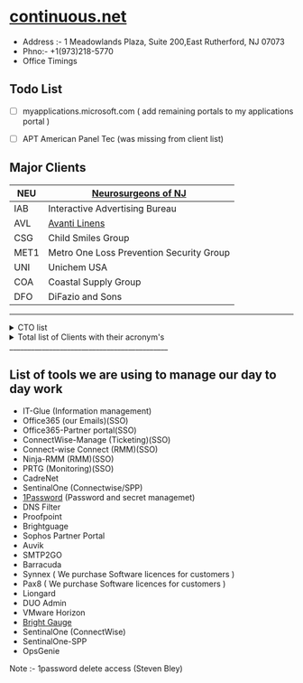 # [continuous.net](https://www.continuous.net/)

- Address :- 1 Meadowlands Plaza, Suite 200,East Rutherford, NJ 07073  
- Phno:- +1(973)218-5770
- Office Timings

## Todo List
- [ ] myapplications.microsoft.com ( add remaining portals to my applications portal )  
- [ ] APT American Panel Tec (was missing from client list)


## Major Clients

| NEU       | [Neurosurgeons of NJ](./ClientsAIO/neu.md)               |
|-----------|----------------------------------------------------------|
| IAB       | Interactive Advertising Bureau                           |
| AVL       | [Avanti Linens](./ClientsAIO/AVL.md)                     |
| CSG       | Child Smiles Group                                       |
| MET1      | Metro One Loss Prevention Security Group                 |
| UNI       | Unichem USA                                              |
| COA       | Coastal Supply Group                                     |
| DFO       | DiFazio and Sons                                         |
------------------------------------------------------------------------


<details>
  <summary>CTO list</summary>
  <table>
    <tr>
        <td>Account ID</td>
        <td>Company</td>
        <td>CAM</td>
        <td>Secondary CAM</td>
        <td>QBR</td>
        <td>VCIO</td>
    </tr>
    <tr>
        <td>AVL</td>
        <td>Avanti Linens</td>
        <td>Alec McMeen</td>
        <td>Edwin Javier</td>
        <td>Quarterly</td>
        <td>Scott Peritzman</td>
    </tr>
    <tr>
        <td>LLC</td>
        <td>Lubriplate Lubricants</td>
        <td>Alec McMeen</td>
        <td>Ryan Bennett</td>
        <td>Bi-Annually</td>
        <td>Scott Peritzman</td>
    </tr>
    <tr>
        <td>NEU</td>
        <td>Neurosurgeons Of NJ</td>
        <td>Alec McMeen</td>
        <td>Robert Sawyer</td>
        <td>Quarterly</td>
        <td>Scott Peritzman</td>
    </tr>
    <tr>
        <td>PRES</td>
        <td>Prestige Capital Management</td>
        <td>Alec McMeen</td>
        <td>Edwin Javier</td>
        <td>Bi-Annually</td>
        <td>Scott Peritzman</td>
    </tr>
    <tr>
        <td>UNI</td>
        <td>Unichem USA</td>
        <td>Alec McMeen</td>
        <td>Edwin Javier</td>
        <td>Quarterly</td>
        <td>Scott Peritzman</td>
    </tr>
    <tr>
        <td>WHI</td>
        <td>White Toque</td>
        <td>Alec McMeen</td>
        <td>Ryan Bennett</td>
        <td>Quarterly</td>
        <td>Scott Peritzman</td>
    </tr>
    <tr>
        <td>ADS</td>
        <td>Advanced Data Systems</td>
        <td>Edwin Javier</td>
        <td>Steven Palma</td>
        <td>Bi-Annually</td>
        <td>Jason Silverglate</td>
    </tr>
    <tr>
        <td>AGM</td>
        <td>Agam Capital Management</td>
        <td>Edwin Javier</td>
        <td>Alec McMeen</td>
        <td>Bi-Annually</td>
        <td>Scott Peritzman</td>
    </tr>
    <tr>
        <td>AMT</td>
        <td>Association Master Trust</td>
        <td>Edwin Javier</td>
        <td>Robert Sawyer</td>
        <td>Quarterly</td>
        <td>Scott Peritzman</td>
    </tr>
    <tr>
        <td>ATL</td>
        <td>At Last Sportswear</td>
        <td>Edwin Javier</td>
        <td>Ryan Bennett</td>
        <td>Quarterly</td>
        <td>Scott Peritzman</td>
    </tr>
    <tr>
        <td>CMS</td>
        <td>Commsult</td>
        <td>Edwin Javier</td>
        <td>Ryan Bennett</td>
        <td>Bi-Annually</td>
        <td>Ross Brouse</td>
    </tr>
    <tr>
        <td>DTR</td>
        <td>Downtown Records</td>
        <td>Edwin Javier</td>
        <td>Ryan Bennett</td>
        <td>Bi-Annually</td>
        <td>Jason Silverglate</td>
    </tr>
    <tr>
        <td>GDS</td>
        <td>Gentle Dentistry</td>
        <td>Edwin Javier</td>
        <td>Robert Sawyer</td>
        <td>Bi-Annually</td>
        <td>Jason Silverglate</td>
    </tr>
    <tr>
        <td>NEW</td>
        <td>New York Mutual Trading Company</td>
        <td>Edwin Javier</td>
        <td>Ryan Bennett</td>
        <td></td>
        <td>Scott Peritzman</td>
    </tr>
    <tr>
        <td>PIE</td>
        <td>Pier Capital</td>
        <td>Edwin Javier</td>
        <td>Alec McMeen</td>
        <td>Bi-Annually</td>
        <td>Scott Peritzman</td>
    </tr>
    <tr>
        <td>PDG</td>
        <td>Princeton Dental Group</td>
        <td>Edwin Javier</td>
        <td>Robert Sawyer</td>
        <td>Bi-Annually</td>
        <td>Jason Silverglate</td>
    </tr>
    <tr>
        <td>SCM</td>
        <td>Source Communications</td>
        <td>Edwin Javier</td>
        <td>Ryan Bennett</td>
        <td>Bi-Annually</td>
        <td>Jason Silverglate</td>
    </tr>
    <tr>
        <td>CSG</td>
        <td>Childsmiles</td>
        <td>Robert Sawyer</td>
        <td>Alec McMeen</td>
        <td>Quarterly</td>
        <td>Scott Peritzman</td>
    </tr>
    <tr>
        <td>APT</td>
        <td>American Panel Tec</td>
        <td>Ryan Bennett</td>
        <td>Steven Palma</td>
        <td>Bi-Annually</td>
        <td>Richie Trivedi</td>
    </tr>
    <tr>
        <td>APD</td>
        <td>American Parkinsons Disease Association</td>
        <td>Ryan Bennett</td>
        <td>Steven Palma</td>
        <td>Quarterly</td>
        <td>Scott Peritzman</td>
    </tr>
    <tr>
        <td>ABP</td>
        <td>Architectural Bldg / ATC / Genetech / Universal Wall</td>
        <td>Ryan Bennett</td>
        <td>Steven Palma</td>
        <td>Bi-Annually</td>
        <td>Richie Trivedi</td>
    </tr>
    <tr>
        <td>COA</td>
        <td>Coastal Supply Group</td>
        <td>Ryan Bennett</td>
        <td>Steven Palma</td>
        <td>Quarterly</td>
        <td>Richie Trivedi</td>
    </tr>
    <tr>
        <td>CON</td>
        <td>Control Electric</td>
        <td>Ryan Bennett</td>
        <td>Steven Palma</td>
        <td>Quarterly</td>
        <td>Richie Trivedi</td>
    </tr>
    <tr>
        <td>DFO</td>
        <td>DiFazio / Faztec / Essco</td>
        <td>Ryan Bennett</td>
        <td>Edwin Javier</td>
        <td>Quarterly</td>
        <td>Richie Trivedi</td>
    </tr>
    <tr>
        <td>ITM</td>
        <td>"Itmas, Inc"</td>
        <td>Ryan Bennett</td>
        <td>Steven Palma</td>
        <td>Bi-Annually</td>
        <td>Richie Trivedi</td>
    </tr>
    <tr>
        <td>MET1</td>
        <td>Metro One / Carrabba / Krazy House</td>
        <td>Ryan Bennett</td>
        <td>Steven Palma</td>
        <td>Quarterly</td>
        <td>Richie Trivedi</td>
    </tr>
    <tr>
        <td>HAUS</td>
        <td>Neuhaus Chocolates</td>
        <td>Ryan Bennett</td>
        <td>Edwin Javier</td>
        <td>Bi-Annually</td>
        <td>Ross Brouse</td>
    </tr>
    <tr>
        <td>DEC</td>
        <td>Decotech Inc</td>
        <td>Steven Palma</td>
        <td>Edwin Javier</td>
        <td>Quarterly</td>
        <td>Jason Silverglate</td>
    </tr>
    <tr>
        <td>IAB</td>
        <td>Interactive Advertising Bureau</td>
        <td>Steven Palma</td>
        <td>Robert Sawyer</td>
        <td>Quarterly</td>
        <td>Scott Peritzman</td>
    </tr>
    <tr>
        <td>MOB</td>
        <td>Mobile Health</td>
        <td>Steven Palma</td>
        <td>Tarun Thakur</td>
        <td>Bi-Annually</td>
        <td>Jason Silverglate</td>
    </tr>
    <tr>
        <td>HVI</td>
        <td>Healthview</td>
        <td>Tarun Thakur</td>
        <td>Steven Palma</td>
        <td>Bi-Annually</td>
        <td>Richie Trivedi</td>
    </tr>
    <tr>
        <td>MDM</td>
        <td>MD Manage</td>
        <td>Tarun Thakur</td>
        <td>Ryan Bennett</td>
        <td>Quarterly</td>
        <td>Richie Trivedi</td>
    </tr>
</table>
</details>

<details>
  <summary>Total list of Clients with their acronym's</summary>
  <table><tr><td>Company ID</td><td>Company Name</td></tr><tr><td>ABCO</td><td>ABCO Refrigeration</td></tr><tr><td>ABP</td><td>Architectural Building Products</td></tr><tr><td>ADCO</td><td>ADCO Electric</td></tr><tr><td>ADI</td><td>AdDaptive Intelligence</td></tr><tr><td>ADS</td><td>Advanced Data Systems Corporation</td></tr><tr><td>AFS</td><td>American Financial Security Life Insurance Company</td></tr><tr><td>AGM</td><td>Agam Capital Management</td></tr><tr><td>AID</td><td>American International Designs</td></tr><tr><td>ALL</td><td>Alliance Auto Parts</td></tr><tr><td>ALT</td><td>Altitude Fuel, Inc</td></tr><tr><td>AMDS</td><td>Rezolut (AMDS)</td></tr><tr><td>AMT</td><td>Association Master Trust</td></tr><tr><td>APD</td><td>American Parkinsons Disease Association</td></tr><tr><td>APDM</td><td>American Parkinsons Disease - MO</td></tr><tr><td>APDO</td><td>American Parkinsons (OHIO CHAPTER)</td></tr><tr><td>APPE</td><td>Appelli Interiors LLC</td></tr><tr><td>APT</td><td>American Panel Tec</td></tr><tr><td>ARAM</td><td>Michael Aram, Inc.</td></tr><tr><td>ARC</td><td>Archinet.com LLC</td></tr><tr><td>ARRI</td><td>Arrieros Quality Foods</td></tr><tr><td>ARRI2</td><td>Arrieros Quality Foods 2</td></tr><tr><td>ASH</td><td>Asphalt Green</td></tr><tr><td>ATC</td><td>ATC Caulking</td></tr><tr><td>ATL</td><td>At Last Sportswear</td></tr><tr><td>ATM</td><td>AdTrustMedia</td></tr><tr><td>AVL</td><td>Avanti Linens</td></tr><tr><td>BEE</td><td>Beechwood Organization</td></tr><tr><td>BEY</td><td>Beyar's Market</td></tr><tr><td>BIA</td><td>Biagini Grassi Advisory Group LLC</td></tr><tr><td>BME</td><td>Audience Partners</td></tr><tr><td>BRA</td><td>Brands NYC</td></tr><tr><td>CAM</td><td>ColocationAmerica</td></tr><tr><td>CAMP</td><td>Campa Construction Corp</td></tr><tr><td>CARG</td><td>Cargo Compass</td></tr><tr><td>CARI</td><td>Cariuty Consultants</td></tr><tr><td>CARR</td><td>Carrabba Inc (Metro One LPSG)</td></tr><tr><td>CCA</td><td>Sectigo Limited</td></tr><tr><td>CCC</td><td>Clermont Communications Corp.</td></tr><tr><td>CDNW</td><td>Columbia Doctors Neurosurgery Westchester (Bronxvi</td></tr><tr><td>CEC</td><td>Ceco Electric</td></tr><tr><td>CEG</td><td>Cloud Equity Group</td></tr><tr><td>CHA</td><td>Chaco Group LLC</td></tr><tr><td>CHAR</td><td>Charter Linkz</td></tr><tr><td>CHG</td><td>CH Global Holdings LLC</td></tr><tr><td>CHOI</td><td>Dr. John JK Choi, DMD, PC</td></tr><tr><td>CLA</td><td>Classic Protection</td></tr><tr><td>CLI</td><td>Clinical Laboratory Reference</td></tr><tr><td>CLJ</td><td>CLJ Building</td></tr><tr><td>CLW</td><td>Cleanwater of New York</td></tr><tr><td>CMS</td><td>Commsult</td></tr><tr><td>COA</td><td>Coastal Supply Group</td></tr><tr><td>COG</td><td>Cognitive Therapy of SI</td></tr><tr><td>COM</td><td>Comodo Security Solutions</td></tr><tr><td>CON</td><td>Control Electric</td></tr><tr><td>COR</td><td>Corman USA Inc</td></tr><tr><td>CRES</td><td>Crescent Industries</td></tr><tr><td>CRI</td><td>Critical Business Analysis, Inc.</td></tr><tr><td>CRON</td><td>Cron Agency Inc.</td></tr><tr><td>CSG</td><td>ChildSmiles Group, LLC</td></tr><tr><td>CSL</td><td>CSL Global Limited</td></tr><tr><td>CTC</td><td>CTC Transp Ins Services LLC</td></tr><tr><td>DAVE</td><td>Sangeeta Dave MD, PC</td></tr><tr><td>DEC</td><td>Decor, Inc.</td></tr><tr><td>DFO</td><td>DiFazio Industries</td></tr><tr><td>DKS</td><td>DK Singh</td></tr><tr><td>DPG</td><td>Douglass Park Group</td></tr><tr><td>DTR</td><td>Downtown Records, LLC</td></tr><tr><td>DYN</td><td>Then & Now Window Company</td></tr><tr><td>ECL</td><td>Excell Clinical Lab (MdManage)</td></tr><tr><td>EFP</td><td>Earth Friendly Products</td></tr><tr><td>EJE</td><td>E-J Electric Installation Co</td></tr><tr><td>ELF</td><td>Ettinger Law Firm</td></tr><tr><td>ESS</td><td>ESSCO Truck & Equipment Inc.</td></tr><tr><td>EVO</td><td>Evolutika, LLC (Igor)</td></tr><tr><td>EXCUPS</td><td>ExcessUPS</td></tr><tr><td>EXE</td><td>Executive Suites</td></tr><tr><td>EXT</td><td>Extec Solutions</td></tr><tr><td>EZP</td><td>EZ Ping Networks</td></tr><tr><td>FASS</td><td>Fass Usa, Inc</td></tr><tr><td>FAZ</td><td>Faztec Industries</td></tr><tr><td>FLUM</td><td>Stuart J. Flum CPA & Associates</td></tr><tr><td>FOX</td><td>Fox Broadcasting</td></tr><tr><td>FRA</td><td>Francine Pickett Cohen Attorney at Law</td></tr><tr><td>FRI</td><td>Friedman Consulting</td></tr><tr><td>FXC</td><td>FXCL Markets Ltd.</td></tr><tr><td>GAL</td><td>Steven Galan, CPA</td></tr><tr><td>GAR</td><td>Garcia (Coastal)</td></tr><tr><td>GDS</td><td>Gentle Dentistry</td></tr><tr><td>GEN</td><td>Genetech Building Systems</td></tr><tr><td>GFI</td><td>GoFor IT, Inc (getitonsite.com)</td></tr><tr><td>GGN</td><td>Gigantic Nano</td></tr><tr><td>GIA</td><td>Global IT Associates</td></tr><tr><td>GIL</td><td>Gilman Architects, PC.</td></tr><tr><td>GLO</td><td>Globetrans Network Inc.</td></tr><tr><td>GMA</td><td>GMA Electric</td></tr><tr><td>GOR</td><td>Dr. Stephen Gordon</td></tr><tr><td>GUL</td><td>John P. Gulino & Associates</td></tr><tr><td>HAM</td><td>Hampton Inn and Suites</td></tr><tr><td>HARR</td><td>Tim Harrison and Associates</td></tr><tr><td>HAUS</td><td>Neuhaus Inc.</td></tr><tr><td>HAV</td><td>Hostavps.com</td></tr><tr><td>HEA</td><td>Healthalytica</td></tr><tr><td>HER</td><td>Denise Heron</td></tr><tr><td>HIG</td><td>Higher Level Education</td></tr><tr><td>HIL</td><td>Hilton Garden Inn</td></tr><tr><td>HILL</td><td>Hilltop MRI</td></tr><tr><td>HLT</td><td>Helix Linear Technologies</td></tr><tr><td>HPM</td><td>1/2 Price Movers</td></tr><tr><td>HVI</td><td>HealthView, Inc.</td></tr><tr><td>IAB</td><td>Interactive Advertising Bureau</td></tr><tr><td>ITM</td><td>Itmas, Inc (G)</td></tr><tr><td>JCF</td><td>10th Judicial Circuit of Florida</td></tr><tr><td>JKP</td><td>JK Petroleum Inc</td></tr><tr><td>JMW</td><td>Jessie M. Williams, CPA MBA</td></tr><tr><td>JODH</td><td>JODHPURI, INC.</td></tr><tr><td>JOHN</td><td>John A. Marino</td></tr><tr><td>JSA</td><td>J-Star and Associates</td></tr><tr><td>JWC</td><td>JW Carrigan LLC</td></tr><tr><td>KAR</td><td>Dr. Karimi - NJ</td></tr><tr><td>KAY</td><td>Kay and Sons LLC</td></tr><tr><td>KEL</td><td>Kelly & Company CPA's</td></tr><tr><td>KIS</td><td>Kiswire</td></tr><tr><td>KRA</td><td>Krazy House Customs (Metro One LPSG)</td></tr><tr><td>KRY</td><td>Charles Krypell Inc.</td></tr><tr><td>KSS</td><td>Kenneth Shuler Schools of Cosmetology</td></tr><tr><td>LAN</td><td>PURESEND</td></tr><tr><td>LAND</td><td>Steven Land</td></tr><tr><td>LEA</td><td>Leading Edge Administrators</td></tr><tr><td>LEM</td><td>Lemor Development Group</td></tr><tr><td>LHM</td><td>Lake Hopatcong Marine</td></tr><tr><td>LIF</td><td>LifTec</td></tr><tr><td>LLC</td><td>Lubriplate Lubricants Company</td></tr><tr><td>LORI</td><td>Lori Martin</td></tr><tr><td>LRSC</td><td>LRS Communications, Inc</td></tr><tr><td>MAG</td><td>Magne Safety LLC</td></tr><tr><td>MAR</td><td>Marolli NYC</td></tr><tr><td>MAT</td><td>Mathews Nichols & Associates</td></tr><tr><td>MBIA</td><td>Mark V. Biagini</td></tr><tr><td>MDM</td><td>MD Manage</td></tr><tr><td>MDO</td><td>Matthew Dodd</td></tr><tr><td>MDR</td><td>MD Reports</td></tr><tr><td>MEM</td><td>Pharmaspectra</td></tr><tr><td>MET1</td><td>Metro One LPSG</td></tr><tr><td>MLP</td><td>ML Perry, CPA</td></tr><tr><td>MNC</td><td>MNC Contracting LLC</td></tr><tr><td>MOB</td><td>Mobile Health</td></tr><tr><td>MOLA</td><td>Mola Sheet Metal</td></tr><tr><td>NEU</td><td>NSONJ, LLC</td></tr><tr><td>NEW</td><td>New York Mutual Trading</td></tr><tr><td>NMC</td><td>NameCheap</td></tr><tr><td>NYCC</td><td>New York Cardiocare PLLC</td></tr><tr><td>NYCP</td><td>New York Payroll</td></tr><tr><td>OPIN</td><td>Opinion Corp</td></tr><tr><td>OXF</td><td>Oxford Health Care</td></tr><tr><td>Park</td><td>Parkchester Preservation Mgt. LLC</td></tr><tr><td>PAT</td><td>Law Office of Milan C. Patel, P.C.</td></tr><tr><td>PDG</td><td>Princeton Dental Group</td></tr><tr><td>PEC</td><td>Peco Pallet, Inc.</td></tr><tr><td>PENN</td><td>Penn South Federal Credit Union</td></tr><tr><td>PIE</td><td>Pier Capital</td></tr><tr><td>PITY</td><td>Our Lady of Pity - St. Anthony of Padua Religious</td></tr><tr><td>PNE</td><td>Penner Elbow</td></tr><tr><td>PRE</td><td>Premier Glass</td></tr><tr><td>PRES</td><td>Prestige Capital</td></tr><tr><td>PRIN</td><td>Law Office of Susan Principato</td></tr><tr><td>PTE</td><td>Patriot Environmental</td></tr><tr><td>QTR</td><td>ShenZhen Quantum Software Co Limited</td></tr><tr><td>RAW</td><td>The RAW Group</td></tr><tr><td>RBDESIGN</td><td>Ross Brouse Design</td></tr><tr><td>RGNS</td><td>RG Network Solutions</td></tr><tr><td>RME</td><td>Rackmounts Etc</td></tr><tr><td>RPB</td><td>RP Baking</td></tr><tr><td>RSAE</td><td>RSA Express, Inc</td></tr><tr><td>RSAN</td><td>Rent Stabilization Association of NYC</td></tr><tr><td>RUF</td><td>Emil Rufolo, CPA, PLLC</td></tr><tr><td>S1C</td><td>S-One Communications, Inc.</td></tr><tr><td>SAV</td><td>Jared M. Savino, CPA PLLC</td></tr><tr><td>SCHU</td><td>Steve Schubak</td></tr><tr><td>SCM</td><td>Source Communications</td></tr><tr><td>SCU</td><td>Maryanne Scudieri</td></tr><tr><td>SDS</td><td>Solara Data Systems</td></tr><tr><td>SEC</td><td>Scholes Electric and Communications</td></tr><tr><td>SGI</td><td>Sentry Grand Insurance Group</td></tr><tr><td>SID</td><td>Sidney Finkelstein, P.A.</td></tr><tr><td>SIE</td><td>SI Excelsior, LLC</td></tr><tr><td>SIGN</td><td>Sign Design Group, Inc.</td></tr><tr><td>SII</td><td>Sii HQ</td></tr><tr><td>SJS</td><td>S&J Sheet Metal Supply Co., Inc</td></tr><tr><td>SNS</td><td>Slate & Stone</td></tr><tr><td>SPIR</td><td>Spirit Airlines Inc</td></tr><tr><td>SWA</td><td>Southwest Airlines</td></tr><tr><td>TESTCADRE</td><td>Test CadreNET</td></tr><tr><td>TFS</td><td>The Food Solution</td></tr><tr><td>TGHA</td><td>The Beauty Institute</td></tr><tr><td>TGU</td><td>TONI&GUY USA, LLC</td></tr><tr><td>TNCO</td><td>Tenneco Automotive Operating Company</td></tr><tr><td>UC</td><td>University Communications</td></tr><tr><td>UNI</td><td>Unichem Pharmaceuticals (USA), Inc.</td></tr><tr><td>URSB</td><td>URSB</td></tr><tr><td>UVW</td><td>Universal Wall</td></tr><tr><td>VFU</td><td>Vitaliy Fuks</td></tr><tr><td>VGG</td><td>VG Growth Partners</td></tr><tr><td>VIL</td><td>Villa Restaurant Group Inc.</td></tr><tr><td>VIS</td><td>Vishal Enterprises, Inc</td></tr><tr><td>VISO</td><td>Neil Visoky</td></tr><tr><td>VNA</td><td>VNA - Visiting Nurse Association</td></tr><tr><td>WAY</td><td>Way Art, Inc</td></tr><tr><td>WHI</td><td>White Toque, LLC</td></tr><tr><td>ZIM</td><td>Zim</td></tr></table>
</details>
____________________________________________

## List of tools we are using to manage our day to day work

* IT-Glue (Information management)
* Office365 (our Emails)(SSO)
* Office365-Partner portal(SSO)
* ConnectWise-Manage (Ticketing)(SSO)
* Connect-wise Connect (RMM)(SSO)
* Ninja-RMM (RMM)(SSO)
* PRTG (Monitoring)(SSO)
* CadreNet
* SentinalOne (Connectwise/SPP)
* [1Password](https://continuousnet.1password.com/) (Password and secret managemet)
* DNS Filter
* Proofpoint
* Brightguage
* Sophos Partner Portal
* Auvik
* SMTP2GO
* Barracuda
* Synnex ( We purchase Software licences for customers )
* Pax8 ( We purchase Software licences for customers )
* Liongard
* DUO Admin
* VMware Horizon
* [Bright Gauge](https://continuous.brightgauge.co)
* SentinalOne (ConnectWise)
* SentinalOne-SPP
* OpsGenie

Note :- 1password delete access (Steven Bley)
